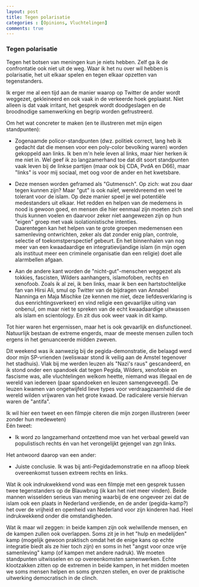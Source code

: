 ```yaml
---
layout: post
title: Tegen polarisatie
categories : [Opinions, Vluchtelingen]
comments: true
---
```


### Tegen polarisatie

Tegen het botsen van meningen kun je niets hebben. Zelf ga ik de confrontatie ook niet uit de weg. Waar ik het nu over wil hebben is polarisatie, het uit elkaar spelen en tegen elkaar opzetten van tegenstanders.

Ik erger me al een tijd aan de manier waarop op Twitter de ander wordt weggezet, gekleineerd en ook vaak in de verkeerde hoek geplaatst. Niet alleen is dat vaak irritant, het gesprek wordt doodgeslagen en de broodnodige samenwerking en begrip worden gefrustreerd.   

Om het wat concreter te maken (en te illustreren met mijn eigen standpunten):

* Zogenaamde policor-standpunten (dwz. politiek correct, lang heb ik gedacht dat die mensen voor een poly-color bevolking waren) worden gekoppeld aan links. Ik ben m'n hele leven al links, maar hier herken ik me niet in. Wel geef ik zo langzamerhand toe dat dit soort standpunten vaak leven bij de linkse partijen (maar ook bij CDA, PvdA en D66), maar "links" is voor mij sociaal, met oog voor de ander en het kwetsbare.

* Deze mensen worden geframed als "Gutmensch". Op zich: wat zou daar tegen kunnen zijn? Maar "gut" is ook naïef, wereldvreemd en veel te tolerant voor de islam. Op deze manier speel je wel potenti&euml;le medestanders uit elkaar. Het redden en helpen van de medemens in nood is gewoon goed, en mensen die hier eenmaal zijn moeten zich snel thuis kunnen voelen en daarvoor zeker niet aangewezen zijn op hun "eigen" groep met vaak isolationistische intenties. <br>Daarentegen kan het helpen van te grote groepen medemensen een samenleving ontwrichten, zeker als dat zonder enig plan, controle, selectie of toekomstperspectief gebeurt. En het binnenhalen van nog meer van een kwaadaardige en integratievijandige islam (in mijn ogen als instituut meer een criminele organisatie dan een religie) doet alle alarmbellen afgaan.

* Aan de andere kant worden de "nicht-gut"-menschen weggezet als tokkies, fascisten, Wilders aanhangers, islamofoben, rechts en xenofoob.
Zoals ik al zei, ik ben links, maar ik ben een hartstochtelijke fan van Hirsi Ali, smul op Twitter van de bijdragen van Annabel Nanninga en Maja Mischke (ze kennen me niet, deze liefdesverklaring is dus eenrichtingsverkeer) en vind religie een gevaarlijke uiting van onbenul, om maar niet te spreken van de echt kwaadaardige uitwassen als islam en scientology. En zit dus ook weer vaak in dit kamp. 

Tot hier waren het ergernissen, maar het is ook gevaarlijk en disfunctioneel. Natuurlijk bestaan de extreme engerds, maar de meeste mensen zullen toch ergens in het genuanceerde midden zweven.

Dit weekend was ik aanwezig bij de pegida-demonstratie, die belaagd werd door mijn SP-vrienden (weliswaar stond ik veilig aan de Amstel tegenover het stadhuis). Vlak bij me werden leuzen als "Nazi's raus" gescandeerd, en ik stond onder een spandoek dat tegen Pegida, Wilders, xenofobie en fascisme was, alle vluchtelingen welkom heette, niemand was illegaal en de wereld van iedereen (paar spandoeken en leuzen samengeveegd).
De leuzen kwamen van ongetwijfeld lieve types voor verdraagzaamheid die de wereld wilden vrijwaren van het grote kwaad. De radicalere versie hiervan waren de "antifa".

Ik wil hier een tweet en een filmpje citeren die mijn zorgen illustreren (weer zonder hun medeweten)  
Eén tweet:

* Ik word zo langzamerhand ontzettend moe van het verbaal geweld van populistisch rechts én van het verongelijkt gejengel van zgn links.

Het antwoord daarop van een ander:

* Juiste conclusie. Ik was bij anti-Pegidademonstratie en na afloop bleek overeenkomst tussen extreem rechts en links.

Wat ik ook indrukwekkend vond was een filmpje met een gesprek tussen twee tegenstanders op de Blauwbrug (ik kan het niet meer vinden). Beide mannen wisselden serieus van mening waarbij de ene ongeveer zei dat de islam ook een plaats in Nederland verdiende, en de ander (pegida-kamp?) het over de vrijheid en openheid van Nederland voor zijn kinderen had. Heel indrukwekkend onder die omstandigheden.

Wat ik maar wil zeggen: in beide kampen zijn ook welwillende mensen, en de kampen zullen ook overlappen. Soms zit je in het "hulp en medelijden" kamp (mogelijk gewoon praktisch omdat het de enige kans op echte integratie biedt als ze hier toch zijn) en soms in het "angst voor onze vrije samenleving" kamp (of kampen met andere nadruk). We moeten standpunten uitwisselen en op overeenkomsten samenwerken. Echte klootzakken zitten op de extremen in beide kampen, in het midden moeten we soms mensen helpen en soms grenzen stellen, en over de praktische uitwerking democratisch in de clinch.
